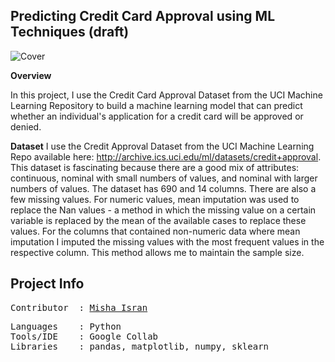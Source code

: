## **Predicting Credit Card Approval using ML Techniques (draft)**

![Cover](https://github.com/mishaisran/Projects/blob/master/Predicting%20Credit%20Card%20Approvals/Images/Cover_CCA.PNG)

**Overview**

In this project, I use the Credit Card Approval Dataset from the UCI Machine Learning Repository to build a machine learning model that can predict whether an individual's application for a credit card will be approved or denied.

**Dataset**
I use the Credit Approval Dataset from the UCI Machine Learning Repo available here: http://archive.ics.uci.edu/ml/datasets/credit+approval. This dataset is fascinating because there are a good mix of attributes: continuous, nominal with small numbers of values, and nominal with larger numbers of values. The dataset has 690 and 14 columns. There are also a few missing values. For numeric values, mean imputation was used to replace the Nan values - a method in which the missing value on a certain variable is replaced by the mean of the available cases to replace these values. For the columns that contained non-numeric data where mean imputation I imputed the missing values with the most frequent values in the respective column. This method allows me to maintain the sample size.

**Project Info**
---
<pre>
Contributor  : <a href=https://github.com/Al-Cap>Misha Isran</a>
</pre>

<pre>
Languages    : Python
Tools/IDE    : Google Collab
Libraries    : pandas, matplotlib, numpy, sklearn
</pre>
  </tbody>
</table>
